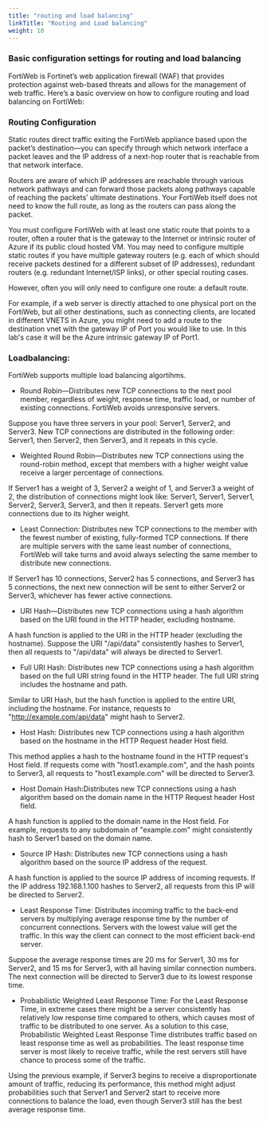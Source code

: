 ```yaml
---
title: "routing and load balancing"
linkTitle: "Routing and Load balancing"
weight: 10
---
```


### Basic configuration settings for routing and load balancing

FortiWeb is Fortinet’s web application firewall (WAF) that provides protection against web-based threats and allows for the management of web traffic. Here’s a basic overview on how to configure routing and load balancing on FortiWeb:

### Routing Configuration

Static routes direct traffic exiting the FortiWeb appliance based upon the packet’s destination—you can specify through which network interface a packet leaves and the IP address of a next-hop router that is reachable from that network interface. 

Routers are aware of which IP addresses are reachable through various network pathways and can forward those packets along pathways capable of reaching the packets’ ultimate destinations. Your FortiWeb itself does not need to know the full route, as long as the routers can pass along the packet. 

You must configure FortiWeb with at least one static route that points to a router, often a router that is the gateway to the Internet or intrinsic router of Azure if its public cloud hosted VM.  You may need to configure multiple static routes if you have multiple gateway routers (e.g. each of which should receive packets destined for a different subset of IP addresses), redundant routers (e.g. redundant Internet/ISP links), or other special routing cases.

However, often you will only need to configure one route: a default route.

For example, if a web server is directly attached to one physical port on the FortiWeb, but all other destinations, such as connecting clients, are located in different VNETS in Azure, you might need to add a route to the destination vnet with the gateway IP of Port you would like to use. In this lab's case it will be the Azure intrinsic gateway IP of Port1. 


### Loadbalancing:

FortiWeb supports multiple load balancing algortihms. 

- Round Robin—Distributes new TCP connections to the next pool member, regardless of weight, response time, traffic load, or number of existing connections. FortiWeb avoids unresponsive servers.

Suppose you have three servers in your pool: Server1, Server2, and Server3. New TCP connections are distributed in the following order: Server1, then Server2, then Server3, and it repeats in this cycle.

- Weighted Round Robin—Distributes new TCP connections using the round-robin method, except that members with a higher weight value receive a larger percentage of connections.

If Server1 has a weight of 3, Server2 a weight of 1, and Server3 a weight of 2, the distribution of connections might look like: Server1, Server1, Server1, Server2, Server3, Server3, and then it repeats. Server1 gets more connections due to its higher weight.


- Least Connection: Distributes new TCP connections to the member with the fewest number of existing, fully-formed TCP connections. If there are multiple servers with the same least number of connections, FortiWeb will take turns and avoid always selecting the same member to distribute new connections.

If Server1 has 10 connections, Server2 has 5 connections, and Server3 has 5 connections, the next new connection will be sent to either Server2 or Server3, whichever has fewer active connections.

- URI Hash—Distributes new TCP connections using a hash algorithm based on the URI found in the HTTP header, excluding hostname.

A hash function is applied to the URI in the HTTP header (excluding the hostname). Suppose the URI "/api/data" consistently hashes to Server1, then all requests to "/api/data" will always be directed to Server1.


- Full URI Hash: Distributes new TCP connections using a hash algorithm based on the full URI string found in the HTTP header. The full URI string includes the hostname and path.

Similar to URI Hash, but the hash function is applied to the entire URI, including the hostname. For instance, requests to "http://example.com/api/data" might hash to Server2.

- Host Hash: Distributes new TCP connections using a hash algorithm based on the hostname in the HTTP Request header Host field.

This method applies a hash to the hostname found in the HTTP request's Host field. If requests come with "host1.example.com", and the hash points to Server3, all requests to "host1.example.com" will be directed to Server3.

- Host Domain Hash:Distributes new TCP connections using a hash algorithm based on the domain name in the HTTP Request header Host field.

A hash function is applied to the domain name in the Host field. For example, requests to any subdomain of "example.com" might consistently hash to Server1 based on the domain name.

- Source IP Hash: Distributes new TCP connections using a hash algorithm based on the source IP address of the request.

A hash function is applied to the source IP address of incoming requests. If the IP address 192.168.1.100 hashes to Server2, all requests from this IP will be directed to Server2.


- Least Response Time: Distributes incoming traffic to the back-end servers by multiplying average response time by the number of concurrent connections. Servers with the lowest value will get the traffic. In this way the client can connect to the most efficient back-end server.

Suppose the average response times are 20 ms for Server1, 30 ms for Server2, and 15 ms for Server3, with all having similar connection numbers. The next connection will be directed to Server3 due to its lowest response time.

- Probabilistic Weighted Least Response Time: For the Least Response Time, in extreme cases there might be a server consistently has relatively low response time compared to others, which causes most of traffic to be distributed to one server. As a solution to this case, Probabilistic Weighted Least Response Time distributes traffic based on least response time as well as probabilities. The least response time server is most likely to receive traffic, while the rest servers still have chance to process some of the traffic.

Using the previous example, if Server3 begins to receive a disproportionate amount of traffic, reducing its performance, this method might adjust probabilities such that Server1 and Server2 start to receive more connections to balance the load, even though Server3 still has the best average response time.